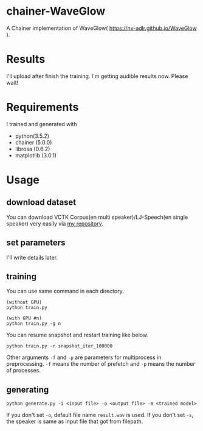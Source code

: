 # chainer-WaveGlow

A Chainer implementation of WaveGlow( https://nv-adlr.github.io/WaveGlow ).

# Results
I'll upload after finish the training. I'm getting audible results now. Please wait!

# Requirements
I trained and generated with

- python(3.5.2)
- chainer (5.0.0)
- librosa (0.6.2)
- matplotlib (3.0.1)

# Usage
## download dataset
You can download VCTK Corpus(en multi speaker)/LJ-Speech(en single speaker) very easily via [my repository](https://github.com/dhgrs/download_dataset).

## set parameters
I'll write details later.

## training
You can use same command in each directory.
```
(without GPU)
python train.py

(with GPU #n)
python train.py -g n
```

You can resume snapshot and restart training like below.
```
python train.py -r snapshot_iter_100000
```
Other arguments `-f` and `-p` are parameters for multiprocess in preprocessing. `-f` means the number of prefetch and `-p` means the number of processes.

## generating
```
python generate.py -i <input file> -o <output file> -m <trained model>
```

If you don't set `-o`, default file name `result.wav` is used. If you don't set `-s`, the speaker is same as input file that got from filepath.
